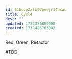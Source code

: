 ```yaml
---
id: 61bucp2xli97pewjr14uxau
title: Cycle
desc: ""
updated: 1732486809098
created: 1732486763002
---
```


Red, Green, Refactor

#TDD
